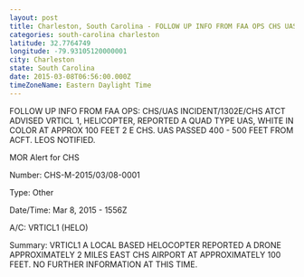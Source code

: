 ```yaml
---
layout: post
title: Charleston, South Carolina - FOLLOW UP INFO FROM FAA OPS CHS UAS INCIDENT 1302E CHS ATCT ADVISED VRTICL 1
categories: south-carolina charleston
latitude: 32.7764749
longitude: -79.93105120000001
city: Charleston
state: South Carolina
date: 2015-03-08T06:56:00.000Z
timeZoneName: Eastern Daylight Time
---
```


FOLLOW UP INFO FROM FAA OPS: CHS/UAS INCIDENT/1302E/CHS ATCT ADVISED VRTICL 1, HELICOPTER, REPORTED A QUAD TYPE UAS, WHITE IN COLOR AT APPROX 100 FEET 2 E CHS. UAS PASSED 400 - 500 FEET FROM ACFT. LEOS NOTIFIED. 



MOR Alert for CHS

Number: CHS-M-2015/03/08-0001

Type: Other

Date/Time: Mar 8, 2015 - 1556Z

A/C: VRTICL1 (HELO)

Summary: VRTICL1 A LOCAL BASED HELOCOPTER REPORTED A DRONE APPROXIMATELY 2 MILES EAST CHS AIRPORT AT APPROXIMATELY 100 FEET. NO FURTHER INFORMATION AT THIS TIME.
